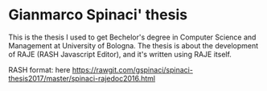 # Gianmarco Spinaci' thesis

This is the thesis I used to get Bechelor's degree in Computer Science and Management at University of Bologna.
The thesis is about the development of RAJE (RASH Javascript Editor), and it's written using RAJE itself.

RASH format: here https://rawgit.com/gspinaci/spinaci-thesis2017/master/spinaci-rajedoc2016.html
